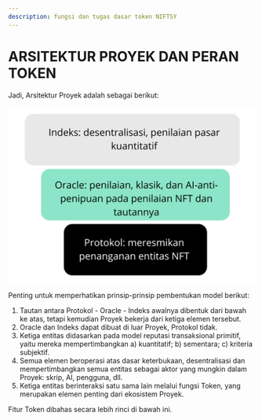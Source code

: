 ```yaml
---
description: fungsi dan tugas dasar token NIFTSY
---
```


# ARSITEKTUR PROYEK DAN PERAN TOKEN

Jadi, Arsitektur Proyek adalah sebagai berikut:

![](<../../.gitbook/assets/Снимок экрана 2022-02-05 в 11.17.58.png>)

Penting untuk memperhatikan prinsip-prinsip pembentukan model berikut:

1. Tautan antara Protokol - Oracle - Indeks awalnya dibentuk dari bawah ke atas, tetapi kemudian Proyek bekerja dari ketiga elemen tersebut.
2. Oracle dan Indeks dapat dibuat di luar Proyek, Protokol tidak.
3. Ketiga entitas didasarkan pada model reputasi transaksional primitif, yaitu mereka mempertimbangkan a) kuantitatif; b) sementara; c) kriteria subjektif.
4. Semua elemen beroperasi atas dasar keterbukaan, desentralisasi dan mempertimbangkan semua entitas sebagai aktor yang mungkin dalam Proyek: skrip, AI, pengguna, dll.
5. Ketiga entitas berinteraksi satu sama lain melalui fungsi Token, yang merupakan elemen penting dari ekosistem Proyek.

Fitur Token dibahas secara lebih rinci di bawah ini.
